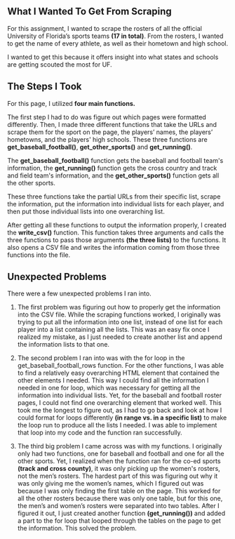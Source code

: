 ## What I Wanted To Get From Scraping  

For this assignment, I wanted to scrape the rosters of all the official University of Florida’s sports teams __(17 in total)__. From the rosters, I wanted to get the name of every athlete, as well as their hometown and high school.   

I wanted to get this because it offers insight into what states and schools are getting scouted the most for UF. 

## The Steps I Took  

For this page, I utilized **four main functions.**   


The first step I had to do was figure out which pages were formatted differently. Then, I made three different functions that take the URLs and scrape them for the sport on the page, the players’ names, the players’ hometowns, and the players' high schools. These three functions are __get_baseball_football()__, __get_other_sports()__ and __get_running()__.  

The __get_baseball_football()__ function gets the baseball and football team's information, the __get_running()__ function gets the cross country and track and field team's information, and the __get_other_sports()__ function gets all the other sports. 

These three functions take the partial URLs from their specific list, scrape the information, put the information into individual lists for each player, and then put those individual lists into one overarching list.  

After getting all these functions to output the information properly, I created the __write_csv()__ function. This function takes three arguments and calls the three functions to pass those arguments __(the three lists)__ to the functions. It also opens a CSV file and writes the information coming from those three functions into the file.  


## Unexpected Problems  


There were a few unexpected problems I ran into.   

1. The first problem was figuring out how to properly get the information into the CSV file. While the scraping functions worked, I originally was trying to put all the information into one list, instead of one list for each player into a list containing all the lists. This was an easy fix once I realized my mistake, as I just needed to create another list and append the information lists to that one.  

2. The second problem I ran into was with the for loop in the get_baseball_football_rows function. For the other functions, I was able to find a relatively easy overarching HTML element that contained the other elements I needed. This way I could find all the information I needed in one for loop, which was necessary for getting all the information into individual lists. Yet, for the baseball and football roster pages, I could not find one overarching element that worked well. This took me the longest to figure out, as I had to go back and look at how I could format for loops differently __(in range vs. in a specific list)__ to make the loop run to produce all the lists I needed. I was able to implement that loop into my code and the function ran successfully.  

3. The third big problem I came across was with my functions. I originally only had two functions, one for baseball and football and one for all the other sports. Yet, I realized when the function ran for the co-ed sports __(track and cross county)__, it was only picking up the women's rosters, not the men’s rosters. The hardest part of this was figuring out why it was only giving me the women’s names, which I figured out was because I was only finding the first table on the page. This worked for all the other rosters because there was only one table, but for this one, the men’s and women’s rosters were separated into two tables. After I figured it out, I just created another function __(get_running())__ and added a part to the for loop that looped through the tables on the page to get the information. This solved the problem.  

 

  

 

  

 

  

 

 

 